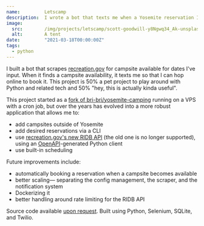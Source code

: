 ```yaml
---
name:         Letscamp
description:  I wrote a bot that texts me when a Yosemite reservation I'm interested in becomes available.
image:
  src:        /img/projects/letscamp/scott-goodwill-y8Ngwq34_Ak-unsplash.jpg
  alt:        A tent
date:         "2021-03-18T00:00:00Z"
tags:
  - python
---
```


I built a bot that scrapes [recreation.gov](https://www.recreation.gov/) for campsite available for dates I've input. When it finds a campsite availability, it texts me so that I can hop online to book it. This project is 50% a pet project to play around with Python and related tech and 50% "hey, this is actually kinda useful".

This project started as a [fork of bri-bri/yosemite-camping](https://github.com/ryanrishi/yosemite-camping) running on a VPS with a cron job, but over the years has evolved into a more robust application that allows me to:
- add campsites outside of Yosemite
- add desired reservations via a CLI
- use [recreation.gov's new RIDB API](https://ridb.recreation.gov/docs) (the old one is no longer supported), using an [OpenAPI](https://github.com/OpenAPITools/openapi-generator)-generated Python client
- use built-in scheduling

Future improvements include:
- automatically booking a reservation when a campsite becomes available
- better scaling&mdash; separating the config management, the scraper, and the notification system
- Dockerizing it
- better handling around rate limiting for the RIDB API

Source code available [upon request](/contact). Built using Python, Selenium, SQLite, and Twilio.

